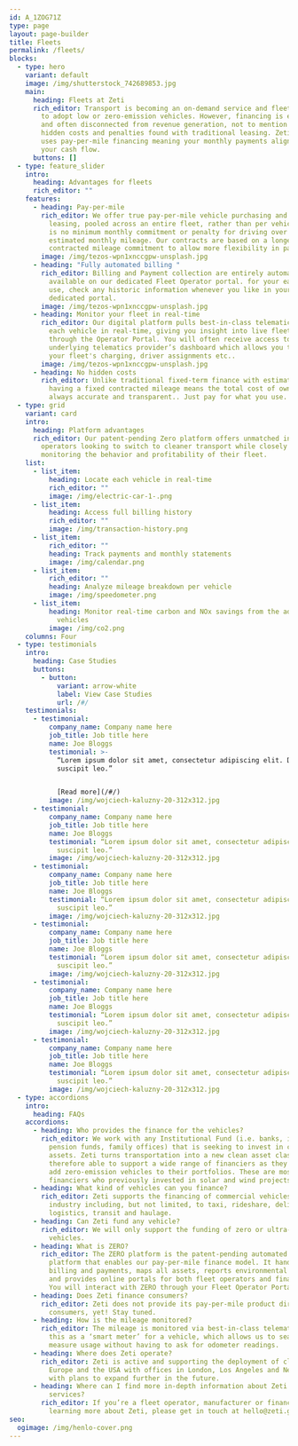 ```yaml
---
id: A_1ZOG71Z
type: page
layout: page-builder
title: Fleets
permalink: /fleets/
blocks:
  - type: hero
    variant: default
    image: /img/shutterstock_742689853.jpg
    main:
      heading: Fleets at Zeti
      rich_editor: Transport is becoming an on-demand service and fleet operators need
        to adopt low or zero-emission vehicles. However, financing is expensive
        and often disconnected from revenue generation, not to mention the
        hidden costs and penalties found with traditional leasing. Zeti’s model
        uses pay-per-mile financing meaning your monthly payments align with
        your cash flow.
      buttons: []
  - type: feature_slider
    intro:
      heading: Advantages for fleets
      rich_editor: ""
    features:
      - heading: Pay-per-mile
        rich_editor: We offer true pay-per-mile vehicle purchasing and long-term
          leasing, pooled across an entire fleet, rather than per vehicle. There
          is no minimum monthly commitment or penalty for driving over your
          estimated monthly mileage. Our contracts are based on a longer-term
          contracted mileage commitment to allow more flexibility in payments.
        image: /img/tezos-wpn1xnccgpw-unsplash.jpg
      - heading: "Fully automated billing "
        rich_editor: Billing and Payment collection are entirely automated and always
          available on our dedicated Fleet Operator portal. for your ease of
          use, check any historic information whenever you like in your
          dedicated portal.
        image: /img/tezos-wpn1xnccgpw-unsplash.jpg
      - heading: Monitor your fleet in real-time
        rich_editor: Our digital platform pulls best-in-class telematics directly from
          each vehicle in real-time, giving you insight into live fleet behavior
          through the Operator Portal. You will often receive access to the
          underlying telematics provider’s dashboard which allows you to manage
          your fleet's charging, driver assignments etc..
        image: /img/tezos-wpn1xnccgpw-unsplash.jpg
      - heading: No hidden costs
        rich_editor: Unlike traditional fixed-term finance with estimated mileage,
          having a fixed contracted mileage means the total cost of ownership is
          always accurate and transparent.. Just pay for what you use.
  - type: grid
    variant: card
    intro:
      heading: Platform advantages
      rich_editor: Our patent-pending Zero platform offers unmatched insight for fleet
        operators looking to switch to cleaner transport while closely
        monitoring the behavior and profitability of their fleet.
    list:
      - list_item:
          heading: Locate each vehicle in real-time
          rich_editor: ""
          image: /img/electric-car-1-.png
      - list_item:
          heading: Access full billing history
          rich_editor: ""
          image: /img/transaction-history.png
      - list_item:
          rich_editor: ""
          heading: Track payments and monthly statements
          image: /img/calendar.png
      - list_item:
          rich_editor: ""
          heading: Analyze mileage breakdown per vehicle
          image: /img/speedometer.png
      - list_item:
          heading: Monitor real-time carbon and NOx savings from the adoption of clean
            vehicles
          image: /img/co2.png
    columns: Four
  - type: testimonials
    intro:
      heading: Case Studies
      buttons:
        - button:
            variant: arrow-white
            label: View Case Studies
            url: /#/
    testimonials:
      - testimonial:
          company_name: Company name here
          job_title: Job title here
          name: Joe Bloggs
          testimonial: >-
            “Lorem ipsum dolor sit amet, consectetur adipiscing elit. Donec eu
            suscipit leo.”


            [R﻿ead more](/#/)
          image: /img/wojciech-kaluzny-20-312x312.jpg
      - testimonial:
          company_name: Company name here
          job_title: Job title here
          name: Joe Bloggs
          testimonial: “Lorem ipsum dolor sit amet, consectetur adipiscing elit. Donec eu
            suscipit leo.”
          image: /img/wojciech-kaluzny-20-312x312.jpg
      - testimonial:
          company_name: Company name here
          job_title: Job title here
          name: Joe Bloggs
          testimonial: “Lorem ipsum dolor sit amet, consectetur adipiscing elit. Donec eu
            suscipit leo.”
          image: /img/wojciech-kaluzny-20-312x312.jpg
      - testimonial:
          company_name: Company name here
          job_title: Job title here
          name: Joe Bloggs
          testimonial: “Lorem ipsum dolor sit amet, consectetur adipiscing elit. Donec eu
            suscipit leo.”
          image: /img/wojciech-kaluzny-20-312x312.jpg
      - testimonial:
          company_name: Company name here
          job_title: Job title here
          name: Joe Bloggs
          testimonial: “Lorem ipsum dolor sit amet, consectetur adipiscing elit. Donec eu
            suscipit leo.”
          image: /img/wojciech-kaluzny-20-312x312.jpg
      - testimonial:
          company_name: Company name here
          job_title: Job title here
          name: Joe Bloggs
          testimonial: “Lorem ipsum dolor sit amet, consectetur adipiscing elit. Donec eu
            suscipit leo.”
          image: /img/wojciech-kaluzny-20-312x312.jpg
  - type: accordions
    intro:
      heading: FAQs
    accordions:
      - heading: Who provides the finance for the vehicles?
        rich_editor: We work with any Institutional Fund (i.e. banks, insurance firms,
          pension funds, family offices) that is seeking to invest in clean
          assets. Zeti turns transportation into a new clean asset class and is
          therefore able to support a wide range of financiers as they seek to
          add zero-emission vehicles to their portfolios. These are most often
          financiers who previously invested in solar and wind projects.
      - heading: What kind of vehicles can you finance?
        rich_editor: Zeti supports the financing of commercial vehicles across any
          industry including, but not limited, to taxi, rideshare, delivery,
          logistics, transit and haulage.
      - heading: Can Zeti fund any vehicle?
        rich_editor: We will only support the funding of zero or ultra-low-emission
          vehicles.
      - heading: What is ZERO?
        rich_editor: The ZERO platform is the patent-pending automated asset financing
          platform that enables our pay-per-mile finance model. It handles all
          billing and payments, maps all assets, reports environmental benefits
          and provides online portals for both fleet operators and financiers.
          You will interact with ZERO through your Fleet Operator Portal.
      - heading: Does Zeti finance consumers?
        rich_editor: Zeti does not provide its pay-per-mile product directly to
          consumers, yet! Stay tuned.
      - heading: How is the mileage monitored?
        rich_editor: The mileage is monitored via best-in-class telematics. Think of
          this as a ‘smart meter’ for a vehicle, which allows us to seamlessly
          measure usage without having to ask for odometer readings.
      - heading: Where does Zeti operate?
        rich_editor: Zeti is active and supporting the deployment of clean vehicles in
          Europe and the USA with offices in London, Los Angeles and New York
          with plans to expand further in the future.
      - heading: Where can I find more in-depth information about Zeti's products and
          services?
        rich_editor: If you’re a fleet operator, manufacturer or financier interested in
          learning more about Zeti, please get in touch at hello@zeti.group.
seo:
  ogimage: /img/henlo-cover.png
---
```

